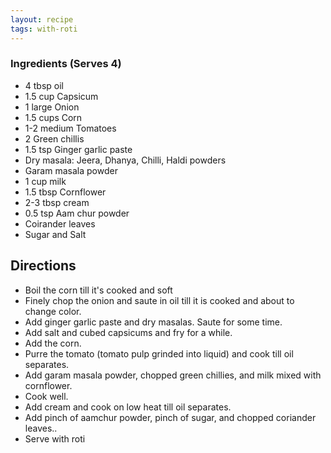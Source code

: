 ```yaml
---
layout: recipe
tags: with-roti
---
```


### Ingredients (Serves 4)

- 4 tbsp oil
- 1.5 cup Capsicum
- 1 large Onion
- 1.5 cups Corn
- 1-2 medium Tomatoes
- 2 Green chillis
- 1.5 tsp Ginger garlic paste
- Dry masala: Jeera, Dhanya, Chilli, Haldi powders
- Garam masala powder
- 1 cup milk
- 1.5 tbsp Cornflower
- 2-3 tbsp cream
- 0.5 tsp Aam chur powder
- Coirander leaves
- Sugar and Salt

## Directions

- Boil the corn till it's cooked and soft
- Finely chop the onion and saute in oil till it is cooked and about to change color.
- Add ginger garlic paste and dry masalas. Saute for some time.
- Add salt and cubed capsicums and fry for a while.
- Add the corn.
- Purre the tomato (tomato pulp grinded into liquid) and cook till oil separates.
- Add garam masala powder, chopped green chillies, and milk mixed with cornflower.
- Cook well.
- Add cream and cook on low heat till oil separates.
- Add pinch of aamchur powder, pinch of sugar, and chopped coriander leaves..
- Serve with roti
